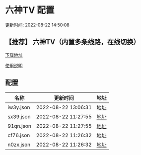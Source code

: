 # 六神TV 配置

更新时间: 2022-08-22 14:50:08

## 【推荐】 六神TV（内置多条线路，在线切换）

[下载地址](https://gitea.com/y36369999/9/raw/branch/9/1/六神TV.apk)

[使用说明](https://gitea.com/y36369999/9/raw/branch/9/README.md)

## 配置


|   名称  | 更新时间  |地址  |
|  ----  | ----  |----  |
|  iw3y.json | 2022-08-22 13:06:31 |[地址](https://box.okeybox.top/tv/iw3y.json) |
|  sx39.json | 2022-08-22 11:27:55 |[地址](https://box.okeybox.top/tv/sx39.json) |
|  91qn.json | 2022-08-22 11:27:55 |[地址](https://box.okeybox.top/tv/91qn.json) |
|  cf76.json | 2022-08-22 11:26:32 |[地址](https://box.okeybox.top/tv/cf76.json) |
|  n0zx.json | 2022-08-22 11:26:32 |[地址](https://box.okeybox.top/tv/n0zx.json) |